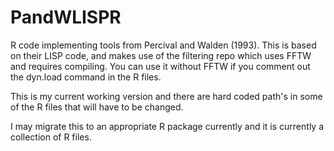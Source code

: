 PandWLISPR
===========

R code implementing tools from Percival and Walden (1993). This is based on their LISP code, and makes use of the filtering repo which uses FFTW and requires compiling. You can use it without FFTW if you comment out the dyn.load command in the R files.

 This is my current working version and there are hard coded path's in some of the R files that will have to be changed. 

I may migrate this to an appropriate R package currently and it is currently a collection of R files. 

